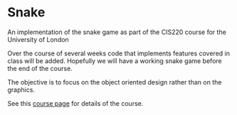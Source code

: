 Snake
=====

An implementation of the snake game as part of the CIS220 course for the University of London

Over the course of several weeks code that implements features covered in class will be added. Hopefully we will have a working snake game before the end of the course.

The objective is to focus on the object oriented design rather than on the graphics.

See this [course page](http://vincentramdhanie.com/posts/cis220/) for details of the course.
